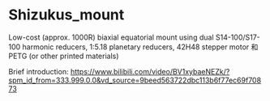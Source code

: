 # Shizukus_mount
Low-cost (approx. 1000R) biaxial equatorial mount using dual S14-100/S17-100 harmonic reducers, 1:5.18 planetary reducers, 42H48 stepper motor 和 PETG (or other printed materials)  

Brief introduction: https://www.bilibili.com/video/BV1xybaeNEZk/?spm_id_from=333.999.0.0&vd_source=9beed563722dbc113b6f77ec69f70873
